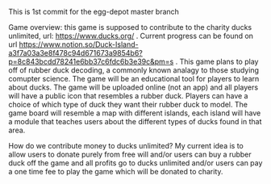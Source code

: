 This is 1st commit for the egg-depot master branch

Game overview: this game is supposed to contribute to the charity ducks unlimited, url: https://www.ducks.org/ . 
Current progress can be found on url https://www.notion.so/Duck-Island-a3f7a03a3e8f478c94d671673a9854b6?p=8c843bcdd78241e6bb37c6fdc6b3e39c&pm=s .
This game plans to play off of rubber duck decoding, a commonly known analagy to those studying comupter science.
The game will be an educational tool for players to learn about ducks.
The game will be uploaded online (not an app) and all players will have a public icon that resembles a rubber duck.
Players can have a choice of which type of duck they want their rubber duck to model. 
The game board will resemble a map with different islands, each island will have a module that teaches users about the different
types of ducks found in that area. 

How do we contribute money to ducks unlimited? My current idea is to allow users to donate purely from free will and/or
users can buy a rubber duck off the game and all profits go to ducks unlimited and/or users can pay a one time fee to play 
the game which will be donated to charity.
